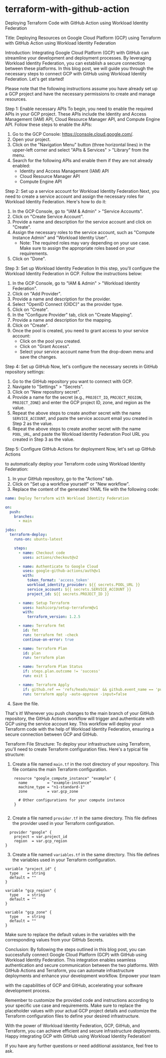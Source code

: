 # terraform-with-github-action
Deploying Terraform Code with GitHub Action using Workload Identity Federation

Title: Deploying Resources on Google Cloud Platform (GCP) using Terraform with GitHub Action using Workload Identity Federation

Introduction:
Integrating Google Cloud Platform (GCP) with GitHub can streamline your development and deployment processes. By leveraging Workload Identity Federation, you can establish a secure connection between these platforms. In this blog post, we will guide you through the necessary steps to connect GCP with GitHub using Workload Identity Federation. Let's get started!

Please note that the following instructions assume you have already set up a GCP project and have the necessary permissions to create and manage resources.

Step 1: Enable necessary APIs
To begin, you need to enable the required APIs in your GCP project. These APIs include the Identity and Access Management (IAM) API, Cloud Resource Manager API, and Compute Engine API. Follow these steps to enable the APIs:

1. Go to the GCP Console: https://console.cloud.google.com/.
2. Open your project.
3. Click on the "Navigation Menu" button (three horizontal lines) in the upper-left corner and select "APIs & Services" > "Library" from the menu.
4. Search for the following APIs and enable them if they are not already enabled:
   - Identity and Access Management (IAM) API
   - Cloud Resource Manager API
   - Compute Engine API

Step 2: Set up a service account for Workload Identity Federation
Next, you need to create a service account and assign the necessary roles for Workload Identity Federation. Here's how to do it:

1. In the GCP Console, go to "IAM & Admin" > "Service Accounts".
2. Click on "Create Service Account".
3. Provide a name and description for the service account and click on "Create".
4. Assign the necessary roles to the service account, such as "Compute Instance Admin" and "Workload Identity User".
   - Note: The required roles may vary depending on your use case. Make sure to assign the appropriate roles based on your requirements.
5. Click on "Done".

Step 3: Set up Workload Identity Federation
In this step, you'll configure the Workload Identity Federation in GCP. Follow the instructions below:

1. In the GCP Console, go to "IAM & Admin" > "Workload Identity Federation".
2. Click on "Add Provider".
3. Provide a name and description for the provider.
4. Select "OpenID Connect (OIDC)" as the provider type.
5. Click on "Create".
6. In the "Configure Provider" tab, click on "Create Mapping".
7. Provide a name and description for the mapping.
8. Click on "Create".
9. Once the pool is created, you need to grant access to your service account:
   - Click on the pool you created.
   - Click on "Grant Access".
   - Select your service account name from the drop-down menu and save the changes.

Step 4: Set up GitHub
Now, let's configure the necessary secrets in GitHub repository settings:

1. Go to the GitHub repository you want to connect with GCP.
2. Navigate to "Settings" > "Secrets".
3. Click on "New repository secret".
4. Provide a name for the secret (e.g., `PROJECT_ID`, `PROJECT_REGION`, `PROJECT_ZONE`) and enter the GCP project ID, zone, and region as the value.
5. Repeat the above steps to create another secret with the name `SERVICE_ACCOUNT`, and paste the service account email you created in Step 2 as the value.
6. Repeat the above steps to create another secret with the name `POOL_URL`, and paste the Workload Identity Federation Pool URL you created in Step 3 as the value.

Step 5: Configure GitHub Actions for deployment
Now, let's set up GitHub Actions

to automatically deploy your Terraform code using Workload Identity Federation:

1. In your GitHub repository, go to the "Actions" tab.
2. Click on "Set up a workflow yourself" or "New workflow".
3. Replace the content of the generated YAML file with the following code:

```yaml
name: Deploy Terraform with Workload Identity Federation

on:
  push:
    branches:
      - main

jobs:
  terraform-deploy:
    runs-on: ubuntu-latest

    steps:
      - name: Checkout code
        uses: actions/checkout@v2

      - name: Authenticate to Google Cloud
        uses: google-github-actions/auth@v1
        with:
          token_format: 'access_token'
          workload_identity_provider: ${{ secrets.POOL_URL }}
          service_account: ${{ secrets.SERVICE_ACCOUNT }}
          project_id: ${{ secrets.PROJECT_ID }}

      - name: Setup Terraform
        uses: hashicorp/setup-terraform@v1
        with:
          terraform_version: 1.2.5

      - name: Terraform fmt
        id: fmt
        run: terraform fmt -check
        continue-on-error: true

      - name: Terraform Plan
        id: plan
        run: terraform plan

      - name: Terraform Plan Status
        if: steps.plan.outcome != 'success'
        run: exit 1

      - name: Terraform Apply
        if: github.ref == 'refs/heads/main' && github.event_name == 'push'
        run: terraform apply -auto-approve -input=false
```

4. Save the file.

That's it! Whenever you push changes to the main branch of your GitHub repository, the GitHub Actions workflow will trigger and authenticate with GCP using the service account key. This workflow will deploy your Terraform code with the help of Workload Identity Federation, ensuring a secure connection between GCP and GitHub.

Terraform File Structure:
To deploy your infrastructure using Terraform, you'll need to create Terraform configuration files. Here's a typical file structure:

1. Create a file named `main.tf` in the root directory of your repository. This file contains the main Terraform configuration.

```
    resource "google_compute_instance" "example" {
      name         = "example-instance"
      machine_type = "n1-standard-1"
      zone         = var.gcp_zone
    
      # Other configurations for your compute instance
    }
    
```
2. Create a file named `provider.tf` in the same directory. This file defines the provider used in your Terraform configuration.
```
  provider "google" {
    project = var.project_id
    region  = var.gcp_region
}
```
3. Create a file named `variables.tf` in the same directory. This file defines the variables used in your Terraform configuration.

```hcl
variable "project_id" {
  type    = string
  default = ""
}

variable "gcp_region" {
  type    = string
  default = ""
}

variable "gcp_zone" {
  type    = string
  default = ""
}
```
Make sure to replace the default values in the variables with the corresponding values from your GitHub Secrets.

Conclusion:
By following the steps outlined in this blog post, you can successfully connect Google Cloud Platform (GCP) with GitHub using Workload Identity Federation. This integration enables seamless authentication and secure communication between the two platforms. With GitHub Actions and Terraform, you can automate infrastructure deployments and enhance your development workflow. Empower your team

with the capabilities of GCP and GitHub, accelerating your software development process.

Remember to customize the provided code and instructions according to your specific use case and requirements. Make sure to replace the placeholder values with your actual GCP project details and customize the Terraform configuration files to define your desired infrastructure.

With the power of Workload Identity Federation, GCP, GitHub, and Terraform, you can achieve efficient and secure infrastructure deployments. Happy integrating GCP with GitHub using Workload Identity Federation!

If you have any further questions or need additional assistance, feel free to ask.
